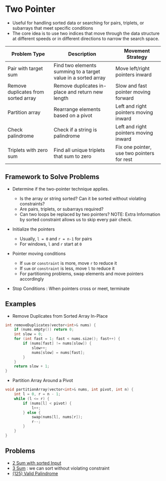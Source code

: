 # Two Pointer

* Useful for handling sorted data or searching for pairs, triplets, or subarrays that meet specific conditions
* The core idea is to use two indices that move through the data structure at different speeds or in different directions to narrow the search space.

| Problem Type                        | Description                                                  | Movement Strategy                          |
| ----------------------------------- | ------------------------------------------------------------ | ------------------------------------------ |
| Pair with target sum                | Find two elements summing to a target value in a sorted array | Move left/right pointers inward            |
| Remove duplicates from sorted array | Remove duplicates in-place and return new length             | Slow and fast pointer moving forward       |
| Partition array                     | Rearrange elements based on a pivot                          | Left and right pointers moving inward      |
| Check palindrome                    | Check if a string is palindrome                              | Left and right pointers moving inward      |
| Triplets with zero sum              | Find all unique triplets that sum to zero                    | Fix one pointer, use two pointers for rest |

## Framework to Solve Problems

- Determine if the two-pointer technique applies.

  - Is the array or string sorted? Can it be sorted without violating constraints?
  - Are pairs, triplets, or subarrays required?
  - Can two loops be replaced by two pointers? NOTE: Extra Information by sorted constraint allows us to skip every pair check.

- Initialize the pointers
  - Usually, `l = 0` and `r = n-1` for pairs
  - For windows, `l` and `r` start at `0`

- Pointer moving conditions
  - If `sum` or `constraint` is more, move `r` to reduce it
  - If `sum` or `constraint` is less, move `l` to reduce it
  - For partitioning problems, swap elements and move pointers accordingly

- Stop Conditions : When pointers cross or meet, terminate

## Examples

* Remove Duplicates from Sorted Array In-Place

````c++
int removeDuplicates(vector<int>& nums) {
    if (nums.empty()) return 0;
    int slow = 0;
    for (int fast = 1; fast < nums.size(); fast++) {
        if (nums[fast] != nums[slow]) {
            slow++;
            nums[slow] = nums[fast];
        }
    }
    return slow + 1;
}
````

* Partition Array Around a Pivot

````c++
void partitionArray(vector<int>& nums, int pivot, int n) {
    int l = 0, r = n - 1;
    while (l <= r) {
        if (nums[l] < pivot) {
            l++;
        } else {
            swap(nums[l], nums[r]);
            r--;
        }
    }
}
````

## Problems

* [2 Sum with sorted Input](https://leetcode.com/problems/two-sum-ii-input-array-is-sorted/description/)
* [3 Sum](https://leetcode.com/problems/3sum/description/) : we can sort without violating constraint
* [(125) Valid Palindrome](https://leetcode.com/problems/valid-palindrome/)
